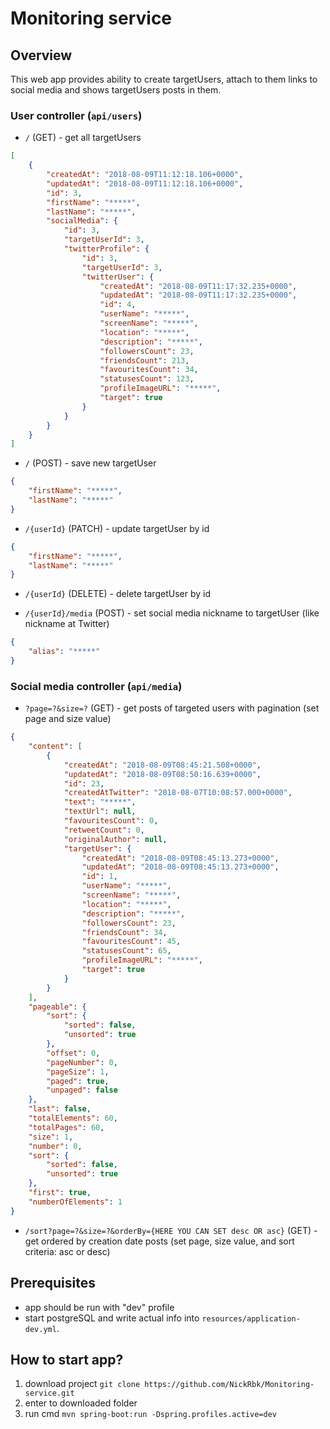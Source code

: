 # Monitoring service

## Overview

This web app provides ability to create targetUsers, attach to them links
to social media and shows targetUsers posts in them.

### User controller (`api/users`)

- `/` (GET) - get all targetUsers
```json
[
    {
        "createdAt": "2018-08-09T11:12:18.106+0000",
        "updatedAt": "2018-08-09T11:12:18.106+0000",
        "id": 3,
        "firstName": "*****",
        "lastName": "*****",
        "socialMedia": {
            "id": 3,
            "targetUserId": 3,
            "twitterProfile": {
                "id": 3,
                "targetUserId": 3,
                "twitterUser": {
                    "createdAt": "2018-08-09T11:17:32.235+0000",
                    "updatedAt": "2018-08-09T11:17:32.235+0000",
                    "id": 4,
                    "userName": "*****",
                    "screenName": "*****",
                    "location": "*****",
                    "description": "*****",
                    "followersCount": 23,
                    "friendsCount": 213,
                    "favouritesCount": 34,
                    "statusesCount": 123,
                    "profileImageURL": "*****",
                    "target": true
                }
            }
        }
    }
]
```

- `/` (POST) - save new targetUser
```json
{
	"firstName": "*****",
	"lastName": "*****"
}
```

- `/{userId}` (PATCH) - update targetUser by id
```json
{
	"firstName": "*****",
	"lastName": "*****"
}
```

- `/{userId}` (DELETE) - delete targetUser by id

- `/{userId}/media` (POST) - set social media nickname to targetUser (like nickname at Twitter)
```json
{
	"alias": "*****"
}
```

### Social media controller (`api/media`)

- `?page=?&size=?` (GET) - get posts of targeted users with pagination (set page and size value)
```json
{
    "content": [
        {
            "createdAt": "2018-08-09T08:45:21.508+0000",
            "updatedAt": "2018-08-09T08:50:16.639+0000",
            "id": 23,
            "createdAtTwitter": "2018-08-07T10:08:57.000+0000",
            "text": "*****",
            "textUrl": null,
            "favouritesCount": 0,
            "retweetCount": 0,
            "originalAuthor": null,
            "targetUser": {
                "createdAt": "2018-08-09T08:45:13.273+0000",
                "updatedAt": "2018-08-09T08:45:13.273+0000",
                "id": 1,
                "userName": "*****",
                "screenName": "*****",
                "location": "*****",
                "description": "*****",
                "followersCount": 23,
                "friendsCount": 34,
                "favouritesCount": 45,
                "statusesCount": 65,
                "profileImageURL": "*****",
                "target": true
            }
        }
    ],
    "pageable": {
        "sort": {
            "sorted": false,
            "unsorted": true
        },
        "offset": 0,
        "pageNumber": 0,
        "pageSize": 1,
        "paged": true,
        "unpaged": false
    },
    "last": false,
    "totalElements": 60,
    "totalPages": 60,
    "size": 1,
    "number": 0,
    "sort": {
        "sorted": false,
        "unsorted": true
    },
    "first": true,
    "numberOfElements": 1
}
```

- `/sort?page=?&size=?&orderBy={HERE YOU CAN SET desc OR asc}` 
(GET) - get ordered by creation date posts (set page, size value, and sort criteria: asc or desc)

## Prerequisites
- app should be run with "dev" profile
- start postgreSQL and write actual info into `resources/application-dev.yml`.

## How to start app?
1) download project `git clone https://github.com/NickRbk/Monitoring-service.git`
2) enter to downloaded folder
3) run cmd `mvn spring-boot:run -Dspring.profiles.active=dev`